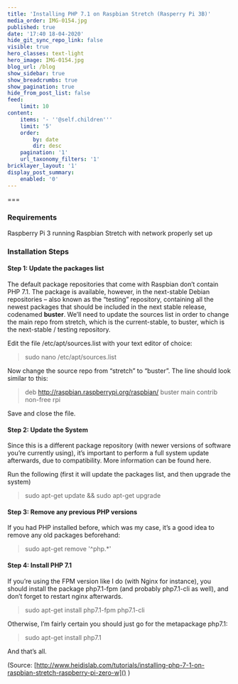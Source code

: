 ```yaml
---
title: 'Installing PHP 7.1 on Raspbian Stretch (Rasperry Pi 3B)'
media_order: IMG-0154.jpg
published: true
date: '17:40 18-04-2020'
hide_git_sync_repo_link: false
visible: true
hero_classes: text-light
hero_image: IMG-0154.jpg
blog_url: /blog
show_sidebar: true
show_breadcrumbs: true
show_pagination: true
hide_from_post_list: false
feed:
    limit: 10
content:
    items: '- ''@self.children'''
    limit: '5'
    order:
        by: date
        dir: desc
    pagination: '1'
    url_taxonomy_filters: '1'
bricklayer_layout: '1'
display_post_summary:
    enabled: '0'
---
```


===

### Requirements
Raspberry Pi 3 running Raspbian Stretch with network properly set up

### Installation Steps
#### Step 1: Update the packages list
The default package repositories that come with Raspbian don’t contain PHP 7.1. The package is available, however, in the next-stable Debian repositories – also known as the “testing” repository, containing all the newest packages that should be included in the next stable release, codenamed **buster**. We’ll need to update the sources list in order to change the main repo from stretch, which is the current-stable, to buster, which is the next-stable / testing repository.

Edit the file /etc/apt/sources.list with your text editor of choice:

> sudo nano /etc/apt/sources.list

Now change the source repo from “stretch” to “buster”. The line should look similar to this:

> deb http://raspbian.raspberrypi.org/raspbian/ buster main contrib non-free rpi

Save and close the file.

#### Step 2: Update the System
Since this is a different package repository (with newer versions of software you’re currently using), it’s important to perform a full system update afterwards, due to compatibility. More information can be found here.

Run the following (first it will update the packages list, and then upgrade the system)

> sudo apt-get update && sudo apt-get upgrade

#### Step 3: Remove any previous PHP versions
If you had PHP installed before, which was my case, it’s a good idea to remove any old packages beforehand:

> sudo apt-get remove '^php.*'

#### Step 4: Install PHP 7.1
If you’re using the FPM version like I do (with Nginx for instance), you should install the package php7.1-fpm (and probably php7.1-cli as well), and don’t forget to restart nginx afterwards.

> sudo apt-get install php7.1-fpm php7.1-cli

Otherwise, I’m fairly certain you should just go for the metapackage php7.1:

> sudo apt-get install php7.1

And that’s all.

(Source: [http://www.heidislab.com/tutorials/installing-php-7-1-on-raspbian-stretch-raspberry-pi-zero-w]() )